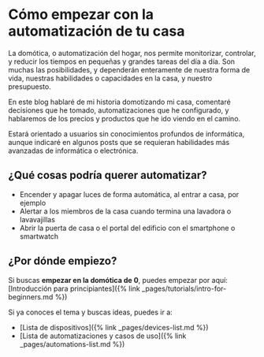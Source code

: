 ---
---

# Cómo empezar con la automatización de tu casa

La domótica, o automatización del hogar, nos permite monitorizar, controlar, y reducir los tiempos en pequeñas y grandes tareas del día a día. Son muchas las posibilidades, y dependerán enteramente de nuestra forma de vida, nuestras habilidades o capacidades en la casa, y nuestro presupuesto.

En este blog hablaré de mi historia domotizando mi casa, comentaré decisiones que he tomado, automatizaciones que he configurado, y hablaremos de los precios
y productos que he ido viendo en el camino.

Estará orientado a usuarios sin conocimientos profundos de informática, aunque indicaré en algunos posts que se requieran habilidades más avanzadas de informática o electrónica.

## ¿Qué cosas podría querer automatizar?

- Encender y apagar luces de forma automática, al entrar a casa, por ejemplo
- Alertar a los miembros de la casa cuando termina una lavadora o lavavajillas
- Abrir la puerta de casa o el portal del edificio con el smartphone o smartwatch

## ¿Por dónde empiezo?

Si buscas **empezar en la domótica de 0**, puedes empezar por aquí: [Introducción para principiantes]({% link _pages/tutorials/intro-for-beginners.md %})

Si ya conoces el tema y buscas ideas, puedes ir a:

- [Lista de dispositivos]({% link _pages/devices-list.md %})
- [Lista de automatizaciones y casos de uso]({% link _pages/automations-list.md %})
